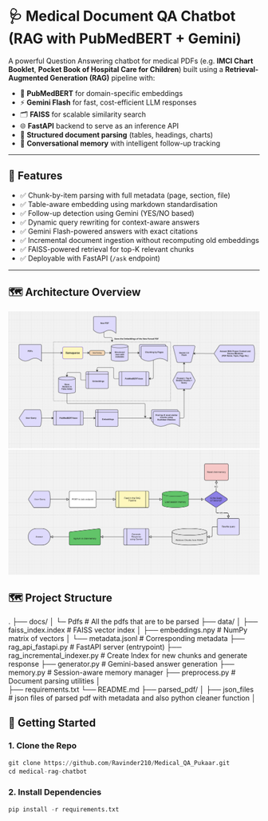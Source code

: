 # 🩺 Medical Document QA Chatbot (RAG with PubMedBERT + Gemini)

A powerful Question Answering chatbot for medical PDFs (e.g. **IMCI Chart Booklet**, **Pocket Book of Hospital Care for Children**) built using a **Retrieval-Augmented Generation (RAG)** pipeline with:

- 🧠 **PubMedBERT** for domain-specific embeddings  
- ⚡ **Gemini Flash** for fast, cost-efficient LLM responses  
- 🗂️ **FAISS** for scalable similarity search  
- 🌐 **FastAPI** backend to serve as an inference API  
- 🧾 **Structured document parsing** (tables, headings, charts)  
- 💬 **Conversational memory** with intelligent follow-up tracking  

---

## 🔧 Features

- ✅ Chunk-by-item parsing with full metadata (page, section, file)
- ✅ Table-aware embedding using markdown standardisation
- ✅ Follow-up detection using Gemini (YES/NO based)
- ✅ Dynamic query rewriting for context-aware answers
- ✅ Gemini Flash-powered answers with exact citations
- ✅ Incremental document ingestion without recomputing old embeddings
- ✅ FAISS-powered retrieval for top-K relevant chunks
- ✅ Deployable with FastAPI (`/ask` endpoint)

---

## 🗺️ Architecture Overview

![Architecture Diagram](RAG_Pipeline.png)
![Architecture Diagram](Follow-up.png)

## 🗺️ Project Structure
.
├── docs/
│   └─ Pdfs                  # All the pdfs that are to be parsed
├── data/
│   ├── faiss_index.index        # FAISS vector index
│   ├── embeddings.npy           # NumPy matrix of vectors
│   └── metadata.jsonl           # Corresponding metadata
├── rag_api_fastapi.py                # FastAPI server (entrypoint)
├── rag_incremental_indexer.py        # Create Index for new chunks and generate response
├── generator.py                 # Gemini-based answer generation
├── memory.py                    # Session-aware memory manager
├── preprocess.py                # Document parsing utilities
│                            
├── requirements.txt
└── README.md
├── parsed_pdf/
│   ├── json_files        # json files of parsed pdf with metadata and also python cleaner function
│   


## 🚀 Getting Started 

### 1. Clone the Repo

```python
git clone https://github.com/Ravinder210/Medical_QA_Pukaar.git
cd medical-rag-chatbot
```
### 2. Install Dependencies

```python
pip install -r requirements.txt
```



